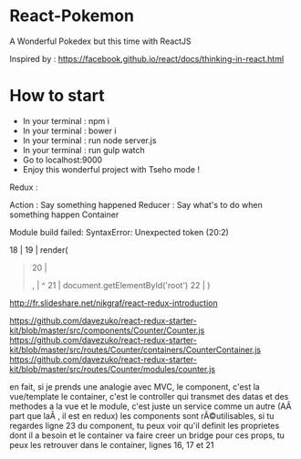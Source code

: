 # React-Pokemon
A Wonderful Pokedex but this time with ReactJS

Inspired by : https://facebook.github.io/react/docs/thinking-in-react.html

# How to start

- In your terminal : npm i
- In your terminal : bower i
- In your terminal : run node server.js
- In your terminal : run gulp watch
- Go to localhost:9000
- Enjoy this wonderful project with Tseho mode !



Redux :

Action : Say something happened
Reducer : Say what's to do when something happen
Container


Module build failed: SyntaxError: Unexpected token (20:2)

  18 | 
  19 | render(
> 20 |   <div></div>,
     |   ^
  21 |   document.getElementById('root')
  22 | )


  http://fr.slideshare.net/nikgraf/react-redux-introduction


https://github.com/davezuko/react-redux-starter-kit/blob/master/src/components/Counter/Counter.js
https://github.com/davezuko/react-redux-starter-kit/blob/master/src/routes/Counter/containers/CounterContainer.js
https://github.com/davezuko/react-redux-starter-kit/blob/master/src/routes/Counter/modules/counter.js 


en fait, si je prends une analogie avec MVC, le component, c'est la vue/template
le container, c'est le controller qui transmet des datas et des methodes a la vue
et le module, c'est juste un service comme un autre (AÂ part que laÂ , il est en redux)
les components sont rÃ©utilisables, si tu regardes ligne 23 du component, tu peux voir qu'il definit les proprietes dont il a besoin
et le container va faire creer un bridge pour ces props, tu peux les retrouver dans le container, lignes 16, 17 et 21 
